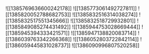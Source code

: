 ![[1385769636600242178]]
![[1385773061492727811]]
![[1385820052788682753]]
![[1385832516314038274]]
![[1385832517551345666]]
![[1385832518729932801]]
![[1385849085274431492]]
![[1385944753028669444]]
![[1385945394333421571]]
![[1385947138820083714]]
![[1386039763342266368]]
![[1386052803722842114]]
![[1386059445831028737]]
![[1386090996807520258]]
